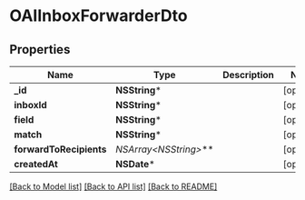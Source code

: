 # OAIInboxForwarderDto

## Properties
Name | Type | Description | Notes
------------ | ------------- | ------------- | -------------
**_id** | **NSString*** |  | [optional] 
**inboxId** | **NSString*** |  | [optional] 
**field** | **NSString*** |  | [optional] 
**match** | **NSString*** |  | [optional] 
**forwardToRecipients** | **NSArray&lt;NSString*&gt;*** |  | [optional] 
**createdAt** | **NSDate*** |  | [optional] 

[[Back to Model list]](../README#documentation-for-models) [[Back to API list]](../README#documentation-for-api-endpoints) [[Back to README]](../README)


